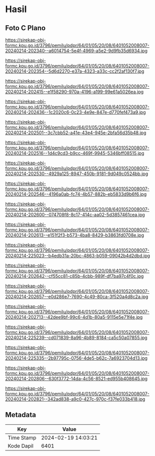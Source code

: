# Hasil

## Foto C Plano

https://sirekap-obj-formc.kpu.go.id/3796/pemilu/pdpr/64/01/05/20/08/6401052008007-20240214-202340--a6014754-5e4f-4969-a5e2-9d9fb35d6934.jpg

https://sirekap-obj-formc.kpu.go.id/3796/pemilu/pdpr/64/01/05/20/08/6401052008007-20240214-202354--5d6d2270-e37a-4323-a33c-cc2f2af130f7.jpg

https://sirekap-obj-formc.kpu.go.id/3796/pemilu/pdpr/64/01/05/20/08/6401052008007-20240214-202415--e1f58290-970a-4196-a199-99e61a5026ea.jpg

https://sirekap-obj-formc.kpu.go.id/3796/pemilu/pdpr/64/01/05/20/08/6401052008007-20240214-202436--1c2020c6-0c23-4e9e-847e-d770fef473a9.jpg

https://sirekap-obj-formc.kpu.go.id/3796/pemilu/pdpr/64/01/05/20/08/6401052008007-20240214-202501--3c7cbb52-a41e-43e4-945e-2bfa56d35b48.jpg

https://sirekap-obj-formc.kpu.go.id/3796/pemilu/pdpr/64/01/05/20/08/6401052008007-20240214-202516--1d4c9cd3-b9cc-469f-9945-5346bff08515.jpg

https://sirekap-obj-formc.kpu.go.id/3796/pemilu/pdpr/64/01/05/20/08/6401052008007-20240214-202530--4929a125-8947-450b-9181-9d049c0524bb.jpg

https://sirekap-obj-formc.kpu.go.id/3796/pemilu/pdpr/64/01/05/20/08/6401052008007-20240214-202546--4196a0ab-fc74-4b57-882b-eb5833d9b6f6.jpg

https://sirekap-obj-formc.kpu.go.id/3796/pemilu/pdpr/64/01/05/20/08/6401052008007-20240214-202600--074708f8-8c17-414c-aa02-5d3857461cea.jpg

https://sirekap-obj-formc.kpu.go.id/3796/pemilu/pdpr/64/01/05/20/08/6401052008007-20240214-202613--e151f2f3-b573-4ba8-8429-b3863fd0708e.jpg

https://sirekap-obj-formc.kpu.go.id/3796/pemilu/pdpr/64/01/05/20/08/6401052008007-20240214-225023--b4edb31a-20bc-4863-b059-09042b4d2dbd.jpg

https://sirekap-obj-formc.kpu.go.id/3796/pemilu/pdpr/64/01/05/20/08/6401052008007-20240214-202642--cf55cc81-c85b-4cbb-989f-df7ba97c4f0c.jpg

https://sirekap-obj-formc.kpu.go.id/3796/pemilu/pdpr/64/01/05/20/08/6401052008007-20240214-202657--e0d286e7-7690-4c49-80ca-3f520a4d8c2a.jpg

https://sirekap-obj-formc.kpu.go.id/3796/pemilu/pdpr/64/01/05/20/08/6401052008007-20240214-202713--42dee9bf-99c6-4d1b-80a5-9115e5e71f4e.jpg

https://sirekap-obj-formc.kpu.go.id/3796/pemilu/pdpr/64/01/05/20/08/6401052008007-20240214-225239--cd071839-8a96-4b89-8184-ca5c50a07855.jpg

https://sirekap-obj-formc.kpu.go.id/3796/pemilu/pdpr/64/01/05/20/08/6401052008007-20240214-225335--2b97795c-0756-4de5-b62c-7a6923704d13.jpg

https://sirekap-obj-formc.kpu.go.id/3796/pemilu/pdpr/64/01/05/20/08/6401052008007-20240214-202806--630f3772-14da-4c56-8521-ed955b408645.jpg

https://sirekap-obj-formc.kpu.go.id/3796/pemilu/pdpr/64/01/05/20/08/6401052008007-20240214-202821--342ad838-a9c0-427c-970c-f37fe033b418.jpg


## Metadata

| Key        | Value               |
| ---------- | ------------------- |
| Time Stamp | 2024-02-19 14:03:21 |
| Kode Dapil | 6401                |



